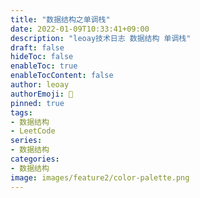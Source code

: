 ```yaml
---
title: "数据结构之单调栈"
date: 2022-01-09T10:33:41+09:00
description: "leoay技术日志 数据结构 单调栈"
draft: false
hideToc: false
enableToc: true
enableTocContent: false
author: leoay
authorEmoji: 🎅
pinned: true
tags:
- 数据结构
- LeetCode
series:
- 数据结构
categories:
- 数据结构
image: images/feature2/color-palette.png
---
```


